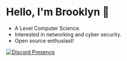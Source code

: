 # Hello, I'm Brooklyn :wave:
 
- A Level Computer Science.
- Interested in networking and cyber security.
- Open source enthusiast!


[![Discord Presence](https://lanyard.cnrad.dev/api/287628873309618176
                            )](https://discord.com/users/287628873309618176)
